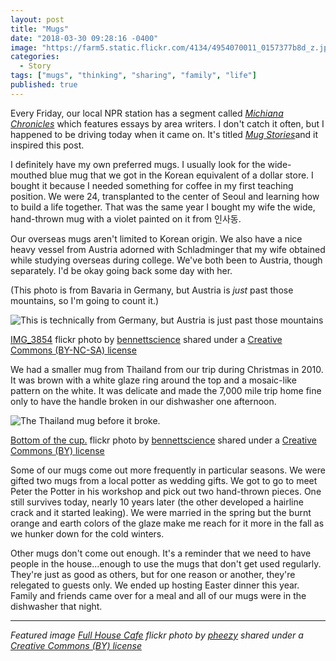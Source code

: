 ```yaml
---
layout: post
title: "Mugs"
date: "2018-03-30 09:28:16 -0400"
image: "https://farm5.static.flickr.com/4134/4954070011_0157377b8d_z.jpg"
categories:
  - Story
tags: ["mugs", "thinking", "sharing", "family", "life"]
published: true
---
```


Every Friday, our local NPR station has a segment called [_Michiana Chronicles_](http://wvpe.org/topic/michiana-chronicles) which features essays by area writers. I don't catch it often, but I happened to be driving today when it came on. It's titled [_Mug Stories_](http://wvpe.org/post/michiana-chronicles-mug-stories)and it inspired this post.

I definitely have my own preferred mugs. I usually look for the wide-mouthed blue mug that we got in the Korean equivalent of a dollar store. I bought it because I needed something for coffee in my first teaching position. We were 24, transplanted to the center of Seoul and learning how to build a life together. That was the same year I bought my wife the wide, hand-thrown mug with a violet painted on it from &#xC778;&#xC0AC;&#xB3D9;.

Our overseas mugs aren't limited to Korean origin. We also have a nice heavy vessel from Austria adorned with Schladminger that my wife obtained while studying overseas during college. We've both been to Austria, though separately. I'd be okay going back some day with her.

(This photo is from Bavaria in Germany, but Austria is _just_ past those mountains, so I'm going to count it.)

![This is technically from Germany, but Austria is just past those mountains](https://farm4.static.flickr.com/3746/12834277293_dcbbefb343_z.jpg)

[IMG_3854](https://flickr.com/photos/bennettscience/12834277293 "IMG_3854") flickr photo by [bennettscience](https://flickr.com/people/bennettscience) shared under a [Creative Commons (BY-NC-SA) license](https://creativecommons.org/licenses/by-nc-sa/2.0/)

We had a smaller mug from Thailand from our trip during Christmas in 2010. It was brown with a white glaze ring around the top and a mosaic-like pattern on the white. It was delicate and made the 7,000 mile trip home fine only to have the handle broken in our dishwasher one afternoon.

![The Thailand mug before it broke.](https://c1.staticflickr.com/1/707/32020894112_46483db9e3_b.jpg)

[Bottom of the cup.](https://flickr.com/photos/bennettscience/32020894112 "Bottom of the cup.") flickr photo by [bennettscience](https://flickr.com/people/bennettscience) shared under a [Creative Commons (BY) license](https://creativecommons.org/licenses/by/2.0/)

Some of our mugs come out more frequently in particular seasons. We were gifted two mugs from a local potter as wedding gifts. We got to go to meet Peter the Potter in his workshop and pick out two hand-thrown pieces. One still survives today, nearly 10 years later (the other developed a hairline crack and it started leaking). We were married in the spring but the burnt orange and earth colors of the glaze make me reach for it more in the fall as we hunker down for the cold winters.

Other mugs don't come out enough. It's a reminder that we need to have people in the house...enough to use the mugs that don't get used regularly. They're just as good as others, but for one reason or another, they're relegated to guests only. We ended up hosting Easter dinner this year. Family and friends came over for a meal and all of our mugs were in the dishwasher that night.

---

_Featured image [Full House Cafe](https://flickr.com/photos/pheezy/4954070011 "Full House Cafe") flickr photo by [pheezy](https://flickr.com/people/pheezy) shared under a [Creative Commons (BY) license](https://creativecommons.org/licenses/by/2.0/)_
